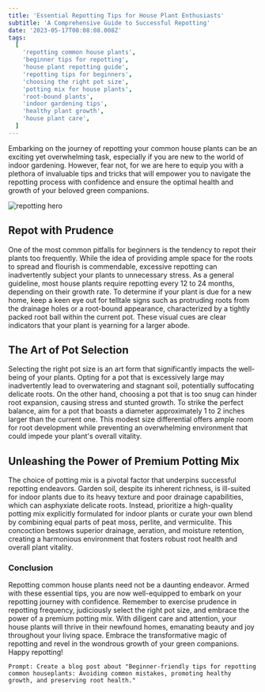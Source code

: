 ```yaml
---
title: 'Essential Repotting Tips for House Plant Enthusiasts'
subtitle: 'A Comprehensive Guide to Successful Repotting'
date: '2023-05-17T08:08:08.008Z'
tags:
  [
    'repotting common house plants',
    'beginner tips for repotting',
    'house plant repotting guide',
    'repotting tips for beginners',
    'choosing the right pot size',
    'potting mix for house plants',
    'root-bound plants',
    'indoor gardening tips',
    'healthy plant growth',
    'house plant care',
  ]
---
```


Embarking on the journey of repotting your common house plants can be an exciting yet overwhelming task, especially if you are new to the world of indoor gardening. However, fear not, for we are here to equip you with a plethora of invaluable tips and tricks that will empower you to navigate the repotting process with confidence and ensure the optimal health and growth of your beloved green companions.

![repotting hero](/images/hero/a-comprehensive-guide-to-successful-repotting.jpg)

## Repot with Prudence

One of the most common pitfalls for beginners is the tendency to repot their plants too frequently. While the idea of providing ample space for the roots to spread and flourish is commendable, excessive repotting can inadvertently subject your plants to unnecessary stress. As a general guideline, most house plants require repotting every 12 to 24 months, depending on their growth rate. To determine if your plant is due for a new home, keep a keen eye out for telltale signs such as protruding roots from the drainage holes or a root-bound appearance, characterized by a tightly packed root ball within the current pot. These visual cues are clear indicators that your plant is yearning for a larger abode.

## The Art of Pot Selection

Selecting the right pot size is an art form that significantly impacts the well-being of your plants. Opting for a pot that is excessively large may inadvertently lead to overwatering and stagnant soil, potentially suffocating delicate roots. On the other hand, choosing a pot that is too snug can hinder root expansion, causing stress and stunted growth. To strike the perfect balance, aim for a pot that boasts a diameter approximately 1 to 2 inches larger than the current one. This modest size differential offers ample room for root development while preventing an overwhelming environment that could impede your plant's overall vitality.

## Unleashing the Power of Premium Potting Mix

The choice of potting mix is a pivotal factor that underpins successful repotting endeavors. Garden soil, despite its inherent richness, is ill-suited for indoor plants due to its heavy texture and poor drainage capabilities, which can asphyxiate delicate roots. Instead, prioritize a high-quality potting mix explicitly formulated for indoor plants or curate your own blend by combining equal parts of peat moss, perlite, and vermiculite. This concoction bestows superior drainage, aeration, and moisture retention, creating a harmonious environment that fosters robust root health and overall plant vitality.

### Conclusion

Repotting common house plants need not be a daunting endeavor. Armed with these essential tips, you are now well-equipped to embark on your repotting journey with confidence. Remember to exercise prudence in repotting frequency, judiciously select the right pot size, and embrace the power of a premium potting mix. With diligent care and attention, your house plants will thrive in their newfound homes, emanating beauty and joy throughout your living space. Embrace the transformative magic of repotting and revel in the wondrous growth of your green companions. Happy repotting!

```
Prompt: Create a blog post about "Beginner-friendly tips for repotting common houseplants: Avoiding common mistakes, promoting healthy growth, and preserving root health."
```
